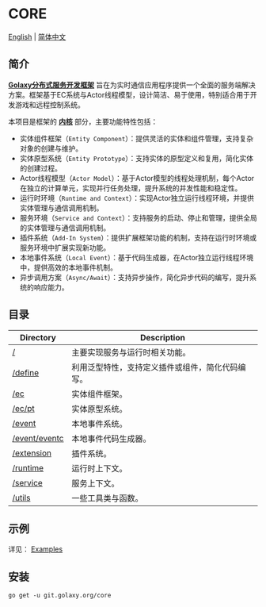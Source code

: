 # CORE
[English](./README.md) | [简体中文](./README.zh_CN.md)

## 简介
[**Golaxy分布式服务开发框架**](https://github.com/pangdogs/framework) 旨在为实时通信应用程序提供一个全面的服务端解决方案。框架基于EC系统与Actor线程模型，设计简洁、易于使用，特别适合用于开发游戏和远程控制系统。

本项目是框架的 [**内核**](https://github.com/pangdogs/core) 部分，主要功能特性包括：

- 实体组件框架（`Entity Component`）：提供灵活的实体和组件管理，支持复杂对象的创建与维护。
- 实体原型系统（`Entity Prototype`）：支持实体的原型定义和复用，简化实体的创建过程。
- Actor线程模型（`Actor Model`）：基于Actor模型的线程处理机制，每个Actor在独立的计算单元，实现并行任务处理，提升系统的并发性能和稳定性。
- 运行时环境（`Runtime and Context`）：实现Actor独立运行线程环境，并提供实体管理与通信调用机制。
- 服务环境（`Service and Context`）：支持服务的启动、停止和管理，提供全局的实体管理与通信调用机制。
- 插件系统（`Add-In System`）：提供扩展框架功能的机制，支持在运行时环境或服务环境中扩展实现新功能。
- 本地事件系统（`Local Event`）：基于代码生成器，在Actor独立运行线程环境中，提供高效的本地事件机制。
- 异步调用方案（`Async/Await`）：支持异步操作，简化异步代码的编写，提升系统的响应能力。

## 目录
| Directory                                                                | Description |
|--------------------------------------------------------------------------| ----------- |
| [/](https://github.com/pangdogs/core)                                    | 主要实现服务与运行时相关功能。|
| [/define](https://github.com/pangdogs/core/tree/main/define)             | 利用泛型特性，支持定义插件或组件，简化代码编写。 |
| [/ec](https://github.com/pangdogs/core/tree/main/ec)                     | 实体组件框架。 |
| [/ec/pt](https://github.com/pangdogs/core/tree/main/ec/pt)               | 实体原型系统。 |
| [/event](https://github.com/pangdogs/core/tree/main/event)               | 本地事件系统。 |
| [/event/eventc](https://github.com/pangdogs/core/tree/main/event/eventc) | 本地事件代码生成器。 |
| [/extension](https://github.com/pangdogs/core/tree/main/extension)       | 插件系统。 |
| [/runtime](https://github.com/pangdogs/core/tree/main/runtime)           | 运行时上下文。 |
| [/service](https://github.com/pangdogs/core/tree/main/service)           | 服务上下文。 |
| [/utils](https://github.com/pangdogs/core/tree/main/utils)               | 一些工具类与函数。 |

## 示例

详见： [Examples](https://github.com/pangdogs/examples)

## 安装
```
go get -u git.golaxy.org/core
```

